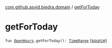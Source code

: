 [com.github.asvid.biedra.domain](index.md) / [getForToday](./get-for-today.md)

# getForToday

`fun `[`OpenHours`](-open-hours/index.md)`.getForToday(): `[`TimeRange`](-time-range/index.md) [(source)](https://github.com/asvid/GdzieTaBiedra/tree/master/domain/src/main/java/com/github/asvid/biedra/domain/OpenHours.kt#L71)